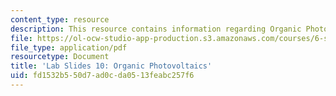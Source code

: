 ```yaml
---
content_type: resource
description: This resource contains information regarding Organic Photovoltaics.
file: https://ol-ocw-studio-app-production.s3.amazonaws.com/courses/6-s079-nanomaker-spring-2013/fd1532b550d7ad0cda0513feabc257f6_MIT6_S079S13_lab_slides10.pdf
file_type: application/pdf
resourcetype: Document
title: 'Lab Slides 10: Organic Photovoltaics'
uid: fd1532b5-50d7-ad0c-da05-13feabc257f6
---
```

